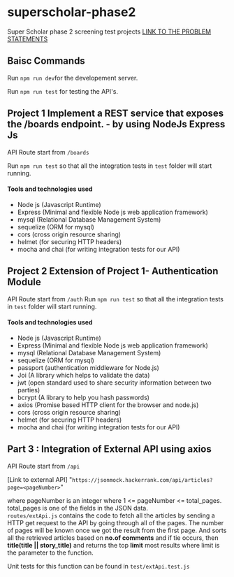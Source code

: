 # superscholar-phase2
Super Scholar phase 2 screening test projects
[LINK TO THE PROBLEM STATEMENTS](https://docs.google.com/document/d/1nm77thFbVlkTTAHe6-ooV6DODSphAIlxv6jTjokfOVo/edit?usp=sharing)

## Baisc Commands 
Run  `npm run dev`for the developement server.

Run `npm run test` for testing the API's.  


## Project 1 Implement a REST service that exposes the /boards endpoint.  - by using NodeJs Express Js
API Route start from `/boards`

Run `npm run test` so that all the integration tests in `test` folder will start running.  

#### Tools and technologies used
- Node js (Javascript Runtime)
- Express (Minimal and flexible Node js web application framework)
- mysql (Relational Database Management System)
- sequelize (ORM for mysql)
- cors (cross origin resource sharing)
- helmet (for securing HTTP headers)
- mocha and chai (for writing integration tests for our API)

## Project 2 Extension of Project 1-  Authentication Module

API Route start from `/auth`
Run `npm run test` so that all the integration tests in `test` folder will start running.  

#### Tools and technologies used
- Node js (Javascript Runtime)
- Express (Minimal and flexible Node js web application framework)
- mysql (Relational Database Management System)
- sequelize (ORM for mysql)
- passport (authentication middleware for Node.js)
- Joi (A library which helps to validate the data) 
- jwt (open standard used to share security information between two parties)
- bcrypt (A library to help you hash passwords)
- axios (Promise based HTTP client for the browser and node.js)
- cors (cross origin resource sharing)
- helmet (for securing HTTP headers)
- mocha and chai (for writing integration tests for our API)

## Part 3 : Integration of External API using axios

API Route start from `/api`

[Link to external API]  "`https://jsonmock.hackerrank.com/api/articles?page=<pageNumber>`"

where pageNumber is an integer where 1 <= pageNumber <= total_pages. total_pages is one of the fields in the JSON data.  
`routes/extApi.js` contains the code to fetch all the articles by sending a HTTP get request to the API by going through all of the pages. The number of pages will be known once we got the result from the first page.
 And sorts all the retrieved articles based on **no.of comments** and if tie occurs, then **title(title || story_title)** and returns the top **limit** most results where limit is the parameter to the function. 

Unit tests for this function can be found in `test/extApi.test.js`


